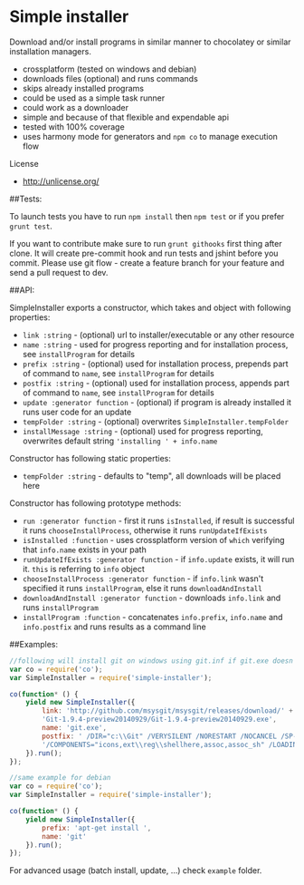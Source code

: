 # Simple installer

Download and/or install programs in similar manner to chocolatey or similar installation managers.
- crossplatform (tested on windows and debian)
- downloads files (optional) and runs commands
- skips already installed programs
- could be used as a simple task runner
- could work as a downloader
- simple and because of that flexible and expendable api
- tested with 100% coverage
- uses harmony mode for generators and `npm co` to manage execution flow

License
- http://unlicense.org/

##Tests:

To launch tests you have to run `npm install` then `npm test` or if you prefer `grunt test`.

If you want to contribute make sure to run `grunt githooks` first thing after clone. 
It will create pre-commit hook and run tests and jshint before you commit. 
Please use git flow - create a feature branch for your feature and send a pull request to dev.

##API:

SimpleInstaller exports a constructor, which takes and object with following properties:
- `link :string` - (optional) url to installer/executable or any other resource
- `name :string` - used for progress reporting and for installation process, see `installProgram` for details
- `prefix :string` - (optional) used for installation process, prepends part of command to `name`, see `installProgram` for details
- `postfix :string` - (optional) used for installation process, appends part of command to `name`, see `installProgram` for details
- `update :generator function` - (optional) if program is already installed it runs user code for an update
- `tempFolder :string` - (optional) overwrites `SimpleInstaller.tempFolder`
- `installMessage :string` - (optional) used for progress reporting, overwrites default string `'installing ' + info.name`

Constructor has following static properties:
- `tempFolder :string` - defaults to "temp", all downloads will be placed here

Constructor has following prototype methods:
- `run :generator function` - first it runs `isInstalled`, if result is successful it runs `chooseInstallProcess`, otherwise it runs `runUpdateIfExists`
- `isInstalled :function` - uses crossplatform version of `which` verifying that `info.name` exists in your path
- `runUpdateIfExists :generator function` - if `info.update` exists, it will run it. `this` is referring to `info` object
- `chooseInstallProcess :generator function` - if `info.link` wasn't specified it runs `installProgram`, else it runs `downloadAndInstall`
- `downloadAndInstall :generator function` - downloads `info.link` and runs `installProgram`
- `installProgram :function` - concatenates `info.prefix`, `info.name` and `info.postfix` and runs results as a command line

##Examples:

```js
//following will install git on windows using git.inf if git.exe doesn't exist in your path
var co = require('co');
var SimpleInstaller = require('simple-installer');

co(function* () {
    yield new SimpleInstaller({
        link: 'http://github.com/msysgit/msysgit/releases/download/' +
        'Git-1.9.4-preview20140929/Git-1.9.4-preview20140929.exe',
        name: 'git.exe',
        postfix: ' /DIR="c:\\Git" /VERYSILENT /NORESTART /NOCANCEL /SP- /CLOSEAPPLICATIONS /RESTARTAPPLICATIONS /NOICONS ' +
        '/COMPONENTS="icons,ext\\reg\\shellhere,assoc,assoc_sh" /LOADINF="git.inf"'
    }).run();
});

//same example for debian
var co = require('co');
var SimpleInstaller = require('simple-installer');

co(function* () {
    yield new SimpleInstaller({
        prefix: 'apt-get install ',
        name: 'git'
    }).run();
});
```
For advanced usage (batch install, update, ...) check `example` folder.
